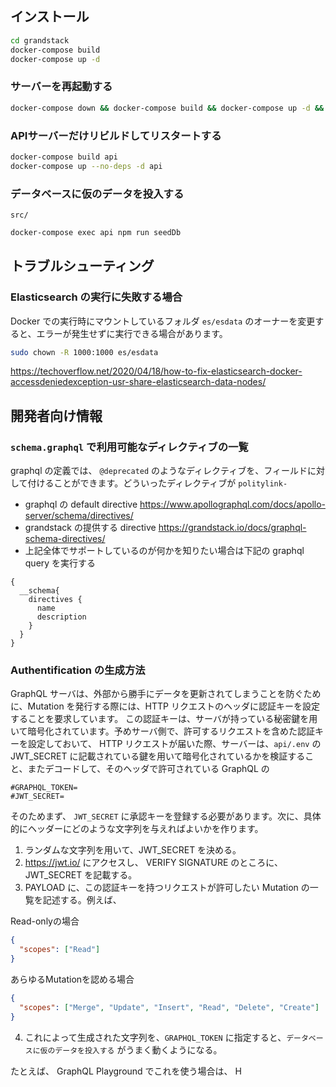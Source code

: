 ## インストール

```bash
cd grandstack
docker-compose build
docker-compose up -d
```

### サーバーを再起動する

```bash
docker-compose down && docker-compose build && docker-compose up -d && docker-compose logs -f
```

### APIサーバーだけリビルドしてリスタートする

```bash
docker-compose build api
docker-compose up --no-deps -d api
```

### データベースに仮のデータを投入する

`src/`

```bash
docker-compose exec api npm run seedDb
```

## トラブルシューティング

### Elasticsearch の実行に失敗する場合

Docker での実行時にマウントしているフォルダ `es/esdata` のオーナーを変更すると、エラーが発生せずに実行できる場合があります。


```bash
sudo chown -R 1000:1000 es/esdata
```

https://techoverflow.net/2020/04/18/how-to-fix-elasticsearch-docker-accessdeniedexception-usr-share-elasticsearch-data-nodes/

## 開発者向け情報

### `schema.graphql` で利用可能なディレクティブの一覧

graphql の定義では、 `@deprecated` のようなディレクティブを、フィールドに対して付けることができます。どういったディレクティブが `politylink-`

* graphql の default directive https://www.apollographql.com/docs/apollo-server/schema/directives/
* grandstack の提供する directive https://grandstack.io/docs/graphql-schema-directives/
* 上記全体でサポートしているのが何かを知りたい場合は下記の graphql query を実行する

```
{
  __schema{
    directives {
      name
      description
    }
  }
}
```

### Authentification の生成方法

GraphQL サーバは、外部から勝手にデータを更新されてしまうことを防ぐために、Mutation を発行する際には、HTTP リクエストのヘッダに認証キーを設定することを要求しています。
この認証キーは、サーバが持っている秘密鍵を用いて暗号化されています。予めサーバ側で、許可するリクエストを含めた認証キーを設定しておいて、
HTTP リクエストが届いた際、サーバーは、`api/.env` の JWT_SECRET に記載されている鍵を用いて暗号化されているかを検証すること、またデコードして、そのヘッダで許可されている
GraphQL の

```api/.env
#GRAPHQL_TOKEN=
#JWT_SECRET=
```

そのためまず、 `JWT_SECRET` に承認キーを登録する必要があります。次に、具体的にヘッダーにどのような文字列を与えればよいかを作ります。

1. ランダムな文字列を用いて、JWT_SECRET を決める。
2. https://jwt.io/ にアクセスし、 VERIFY SIGNATURE のところに、JWT_SECRET を記載する。
3. PAYLOAD に、この認証キーを持つリクエストが許可したい Mutation の一覧を記述する。例えば、

Read-onlyの場合

```json
{
  "scopes": ["Read"]
}
```

あらゆるMutationを認める場合

```json
{
  "scopes": ["Merge", "Update", "Insert", "Read", "Delete", "Create"]
}
```

4. これによって生成された文字列を、`GRAPHQL_TOKEN` に指定すると、`データベースに仮のデータを投入する` がうまく動くようになる。

たとえば、 GraphQL Playground でこれを使う場合は、 H
